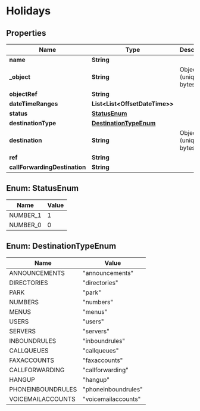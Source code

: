 

# Holidays


## Properties

| Name | Type | Description | Notes |
|------------ | ------------- | ------------- | -------------|
|**name** | **String** |  |  |
|**_object** | **String** | ObjectId (unique 12 bytes ID) |  |
|**objectRef** | **String** |  |  |
|**dateTimeRanges** | **List&lt;List&lt;OffsetDateTime&gt;&gt;** |  |  |
|**status** | [**StatusEnum**](#StatusEnum) |  |  [optional] |
|**destinationType** | [**DestinationTypeEnum**](#DestinationTypeEnum) |  |  |
|**destination** | **String** | ObjectId (unique 12 bytes ID) |  [optional] |
|**ref** | **String** |  |  [optional] |
|**callForwardingDestination** | **String** |  |  [optional] |



## Enum: StatusEnum

| Name | Value |
|---- | -----|
| NUMBER_1 | 1 |
| NUMBER_0 | 0 |



## Enum: DestinationTypeEnum

| Name | Value |
|---- | -----|
| ANNOUNCEMENTS | &quot;announcements&quot; |
| DIRECTORIES | &quot;directories&quot; |
| PARK | &quot;park&quot; |
| NUMBERS | &quot;numbers&quot; |
| MENUS | &quot;menus&quot; |
| USERS | &quot;users&quot; |
| SERVERS | &quot;servers&quot; |
| INBOUNDRULES | &quot;inboundrules&quot; |
| CALLQUEUES | &quot;callqueues&quot; |
| FAXACCOUNTS | &quot;faxaccounts&quot; |
| CALLFORWARDING | &quot;callforwarding&quot; |
| HANGUP | &quot;hangup&quot; |
| PHONEINBOUNDRULES | &quot;phoneinboundrules&quot; |
| VOICEMAILACCOUNTS | &quot;voicemailaccounts&quot; |



